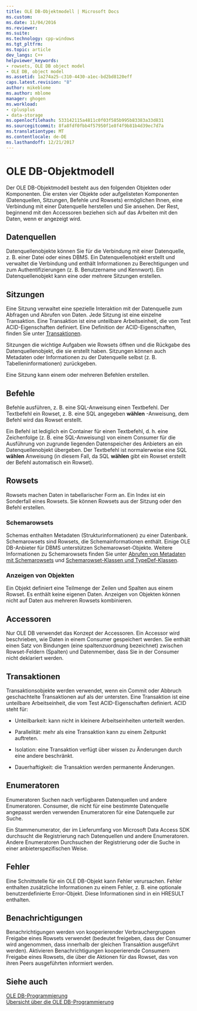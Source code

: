 ```yaml
---
title: OLE DB-Objektmodell | Microsoft Docs
ms.custom: 
ms.date: 11/04/2016
ms.reviewer: 
ms.suite: 
ms.technology: cpp-windows
ms.tgt_pltfrm: 
ms.topic: article
dev_langs: C++
helpviewer_keywords:
- rowsets, OLE DB object model
- OLE DB, object model
ms.assetid: 1a274a25-c310-4430-a1ec-bd2bd8120eff
caps.latest.revision: "8"
author: mikeblome
ms.author: mblome
manager: ghogen
ms.workload:
- cplusplus
- data-storage
ms.openlocfilehash: 533142115a4811c0f03f585b995b83383a33d831
ms.sourcegitcommit: 8fa8fdf0fbb4f57950f1e8f4f9b81b4d39ec7d7a
ms.translationtype: MT
ms.contentlocale: de-DE
ms.lasthandoff: 12/21/2017
---
```

# <a name="ole-db-object-model"></a>OLE DB-Objektmodell
Der OLE DB-Objektmodell besteht aus den folgenden Objekten oder Komponenten. Die ersten vier Objekte oder aufgelisteten Komponenten (Datenquellen, Sitzungen, Befehle und Rowsets) ermöglichen Ihnen, eine Verbindung mit einer Datenquelle herstellen und Sie ansehen. Der Rest, beginnend mit den Accessoren beziehen sich auf das Arbeiten mit den Daten, wenn er angezeigt wird.  
  
## <a name="data-sources"></a>Datenquellen  
 Datenquellenobjekte können Sie für die Verbindung mit einer Datenquelle, z. B. einer Datei oder eines DBMS. Ein Datenquellenobjekt erstellt und verwaltet die Verbindung und enthält Informationen zu Berechtigungen und zum Authentifizierungen (z. B. Benutzername und Kennwort). Ein Datenquellenobjekt kann eine oder mehrere Sitzungen erstellen.  
  
## <a name="sessions"></a>Sitzungen  
 Eine Sitzung verwaltet eine spezielle Interaktion mit der Datenquelle zum Abfragen und Abrufen von Daten. Jede Sitzung ist eine einzelne Transaktion. Eine Transaktion ist eine unteilbare Arbeitseinheit, die vom Test ACID-Eigenschaften definiert. Eine Definition der ACID-Eigenschaften, finden Sie unter [Transaktionen](#vcconoledbcomponents_transactions).  
  
 Sitzungen die wichtige Aufgaben wie Rowsets öffnen und die Rückgabe des Datenquellenobjekt, die sie erstellt haben. Sitzungen können auch Metadaten oder Informationen zu der Datenquelle selbst (z. B. Tabelleninformationen) zurückgeben.  
  
 Eine Sitzung kann einem oder mehreren Befehlen erstellen.  
  
## <a name="commands"></a>Befehle  
 Befehle ausführen, z. B. eine SQL-Anweisung einen Textbefehl. Der Textbefehl ein Rowset, z. B. eine SQL angegeben **wählen** -Anweisung, dem Befehl wird das Rowset erstellt.  
  
 Ein Befehl ist lediglich ein Container für einen Textbefehl, d. h. eine Zeichenfolge (z. B. eine SQL-Anweisung) von einem Consumer für die Ausführung von zugrunde liegenden Datenspeicher des Anbieters an ein Datenquellenobjekt übergeben. Der Textbefehl ist normalerweise eine SQL **wählen** Anweisung (in diesem Fall, da SQL **wählen** gibt ein Rowset erstellt der Befehl automatisch ein Rowset).  
  
## <a name="rowsets"></a>Rowsets  
 Rowsets machen Daten in tabellarischer Form an. Ein Index ist ein Sonderfall eines Rowsets. Sie können Rowsets aus der Sitzung oder den Befehl erstellen.  
  
### <a name="schema-rowsets"></a>Schemarowsets  
 Schemas enthalten Metadaten (Strukturinformationen) zu einer Datenbank. Schemarowsets sind Rowsets, die Schemainformationen enthält. Einige OLE DB-Anbieter für DBMS unterstützen Schemarowset-Objekte. Weitere Informationen zu Schemarowsets finden Sie unter [Abrufen von Metadaten mit Schemarowsets](../../data/oledb/obtaining-metadata-with-schema-rowsets.md) und [Schemarowset-Klassen und TypeDef-Klassen](../../data/oledb/schema-rowset-classes-and-typedef-classes.md).  
  
### <a name="view-objects"></a>Anzeigen von Objekten  
 Ein Objekt definiert eine Teilmenge der Zeilen und Spalten aus einem Rowset. Es enthält keine eigenen Daten. Anzeigen von Objekten können nicht auf Daten aus mehreren Rowsets kombinieren.  
  
## <a name="accessors"></a>Accessoren  
 Nur OLE DB verwendet das Konzept der Accessoren. Ein Accessor wird beschrieben, wie Daten in einem Consumer gespeichert werden. Sie enthält einen Satz von Bindungen (eine spaltenzuordnung bezeichnet) zwischen Rowset-Feldern (Spalten) und Datenmember, dass Sie in der Consumer nicht deklariert werden.  
  
##  <a name="vcconoledbcomponents_transactions"></a>Transaktionen  
 Transaktionsobjekte werden verwendet, wenn ein Commit oder Abbruch geschachtelte Transaktionen auf als der untersten. Eine Transaktion ist eine unteilbare Arbeitseinheit, die vom Test ACID-Eigenschaften definiert. ACID steht für:  
  
-   Unteilbarkeit: kann nicht in kleinere Arbeitseinheiten unterteilt werden.  
  
-   Parallelität: mehr als eine Transaktion kann zu einem Zeitpunkt auftreten.  
  
-   Isolation: eine Transaktion verfügt über wissen zu Änderungen durch eine andere beschränkt.  
  
-   Dauerhaftigkeit: die Transaktion werden permanente Änderungen.  
  
## <a name="enumerators"></a>Enumeratoren  
 Enumeratoren Suchen nach verfügbaren Datenquellen und andere Enumeratoren. Consumer, die nicht für eine bestimmte Datenquelle angepasst werden verwenden Enumeratoren für eine Datenquelle zur Suche.  
  
 Ein Stammenumerator, der im Lieferumfang von Microsoft Data Access SDK durchsucht die Registrierung nach Datenquellen und andere Enumeratoren. Andere Enumeratoren Durchsuchen der Registrierung oder die Suche in einer anbieterspezifischen Weise.  
  
## <a name="errors"></a>Fehler  
 Eine Schnittstelle für ein OLE DB-Objekt kann Fehler verursachen. Fehler enthalten zusätzliche Informationen zu einem Fehler, z. B. eine optionale benutzerdefinierte Error-Objekt. Diese Informationen sind in ein HRESULT enthalten.  
  
## <a name="notifications"></a>Benachrichtigungen  
 Benachrichtigungen werden von kooperierender Verbrauchergruppen Freigabe eines Rowsets verwendet (bedeutet freigeben, dass der Consumer wird angenommen, dass innerhalb der gleichen Transaktion ausgeführt werden). Aktivieren Benachrichtigungen kooperierende Consumern Freigabe eines Rowsets, die über die Aktionen für das Rowset, das von ihren Peers ausgeführten informiert werden.  
  
## <a name="see-also"></a>Siehe auch  
 [OLE DB-Programmierung](../../data/oledb/ole-db-programming.md)   
 [Übersicht über die OLE DB-Programmierung](../../data/oledb/ole-db-programming-overview.md)